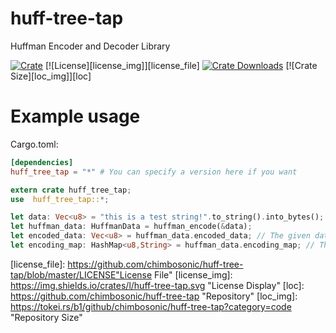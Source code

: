 # huff-tree-tap
Huffman Encoder and Decoder Library

[![Crate][crate_img]][crate]
[![License][license_img]][license_file]
[![Crate Downloads][downloads_img]][crate]
[![Crate Size][loc_img]][loc]


# Example usage
Cargo.toml:
```toml
[dependencies]
huff_tree_tap = "*" # You can specify a version here if you want
```

```rust
extern crate huff_tree_tap;
use  huff_tree_tap::*;

let data: Vec<u8> = "this is a test string!".to_string().into_bytes();
let huffman_data: HuffmanData = huffman_encode(&data);
let encoded_data: Vec<u8> = huffman_data.encoded_data; // The given data encoded
let encoding_map: HashMap<u8,String> = huffman_data.encoding_map; // The encoding map required to decode the data

```

<!-- Badges -->
[crate]: https://crates.io/crates/huff-tree-tap "Crate Link"
[crate_img]: https://img.shields.io/crates/v/huff-tree-tap.svg?logo=rust "Crate Page"
[downloads_img]: https://img.shields.io/crates/dv/huff-tree-tap.svg?logo=rust "Crate Downloads"
[license_file]: https://github.com/chimbosonic/huff-tree-tap/blob/master/LICENSE"License File"
[license_img]: https://img.shields.io/crates/l/huff-tree-tap.svg "License Display"
[loc]: https://github.com/chimbosonic/huff-tree-tap "Repository"
[loc_img]: https://tokei.rs/b1/github/chimbosonic/huff-tree-tap?category=code "Repository Size"
